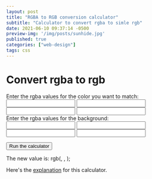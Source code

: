 ```yaml
---
layout: post
title: "RGBA to RGB conversion calculator"
subtitle: "Calculator to convert rgba to simle rgb"
date: 2021-06-10 09:37:14 -0500
preview-img: '/img/posts/sunhide.jpg'
published: true
categories: ["web-design"]
tags: css
---
```

# Convert rgba to rgb

Enter the rgba values for the color you want to match:<br>
<input class="input" id="rValMatch"> <input class="input" id="gValMatch"> <input class="input" id="bValMatch"> <input class="input" id="oValMatch"><br>
Enter the rgba values for the background:<br>
<input class="input" id="rValBg"> <input class="input" id="gValBg"> <input class="input" id="bValBg"> <input class="input" id="oValBg">

<input type="button" class="btn btn-dark" onclick="newColorVal()" value="Run the calculator">

The new value is: rgb(<span id="newR"></span>, <span id="newG"></span>, <span id="newB"></span>);

Here's the [explanation](/Blog/web-design/2021/06/10/Convert-RGBA-to-RGB.html) for this calculator.
